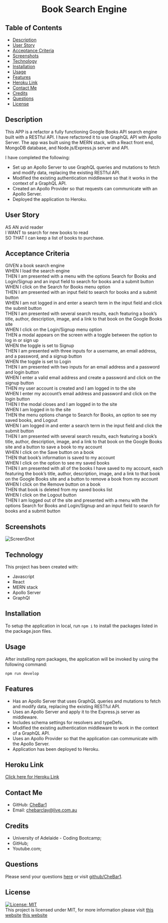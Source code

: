 <h1 align="center">Book Search Engine</h1>
 
## Table of Contents
* [Description](#description)
* [User Story](#user-story)
* [Acceptance Criteria](#acceptance-criteria)
* [Screenshots](#screenshots)
* [Technology](#technology) 
* [Installation](#installation) 
* [Usage](#usage) 
* [Features](#features)
* [Heroku Link](#heroku-link)
* [Contact Me](#contact-me)
* [Credits](#credits) 
* [Questions](#questions)
* [License](#license)

## Description
This APP is a refactor a fully functioning Google Books API search engine built with a RESTful API. I have refactored it to use GraphQL API with Apollo Server. The app was built using the MERN stack, with a React front end, MongoDB database, and Node.js/Express.js server and API.<br>  

I have completed the following:
* Set up an Apollo Server to use GraphQL queries and mutations to fetch and modify data, replacing the existing RESTful API.
* Modified the existing authentication middleware so that it works in the context of a GraphQL API.
* Created an Apollo Provider so that requests can communicate with an Apollo Server.
* Deployed the application to Heroku.
 
## User Story
AS AN avid reader<br>
I WANT to search for new books to read<br>
SO THAT I can keep a list of books to purchase.
 
## Acceptance Criteria
GIVEN a book search engine<br>
WHEN I load the search engine<br>
THEN I am presented with a menu with the options Search for Books and Login/Signup and an input field to search for books and a submit button<br>
WHEN I click on the Search for Books menu option<br>
THEN I am presented with an input field to search for books and a submit button<br>
WHEN I am not logged in and enter a search term in the input field and click the submit button<br>
THEN I am presented with several search results, each featuring a book’s title, author, description, image, and a link to that book on the Google Books site<br>
WHEN I click on the Login/Signup menu option<br>
THEN a modal appears on the screen with a toggle between the option to log in or sign up<br>
WHEN the toggle is set to Signup<br>
THEN I am presented with three inputs for a username, an email address, and a password, and a signup button<br>
WHEN the toggle is set to Login<br>
THEN I am presented with two inputs for an email address and a password and login button<br>
WHEN I enter a valid email address and create a password and click on the signup button<br>
THEN my user account is created and I am logged in to the site<br>
WHEN I enter my account’s email address and password and click on the login button<br>
THEN I the modal closes and I am logged in to the site<br>
WHEN I am logged in to the site<br>
THEN the menu options change to Search for Books, an option to see my saved books, and Logout<br>
WHEN I am logged in and enter a search term in the input field and click the submit button<br>
THEN I am presented with several search results, each featuring a book’s title, author, description, image, and a link to that book on the Google Books site and a button to save a book to my account<br>
WHEN I click on the Save button on a book<br>
THEN that book’s information is saved to my account<br>
WHEN I click on the option to see my saved books<br>
THEN I am presented with all of the books I have saved to my account, each featuring the book’s title, author, description, image, and a link to that book on the Google Books site and a button to remove a book from my account<br>
WHEN I click on the Remove button on a book<br>
THEN that book is deleted from my saved books list<br>
WHEN I click on the Logout button<br>
THEN I am logged out of the site and presented with a menu with the options Search for Books and Login/Signup and an input field to search for books and a submit button   

## Screenshots
![ScreenShot](../Develop/client/public/bookSearchScreenshot.png)
 
## Technology
This project has been created with:
- Javascript
- React
- MERN stack
- Apollo Server
- GraphQl

## Installation
To setup the application in local, run `npm i` to install the packages listed in the package.json files. 

## Usage
After installing npm packages, the application will be invoked by using the following command:
```
npm run develop
```
## Features
* Has an Apollo Server that uses GraphQL queries and mutations to fetch and modify data, replacing the existing RESTful API.
* Uses an Apollo Server and apply it to the Express.js server as middleware.
* Includes schema settings for resolvers and typeDefs.  
* Modified the existing authentication middleware to work in the context of a GraphQL API.
* Uses an Apollo Provider so that the application can communicate with the Apollo Server.
* Application has been deployed to Heroku.

## Heroku Link
[Click here for Heroku Link](https://www…)
 
## Contact Me
* GitHub: [CheBar1](https://github.com/CheBar1)
* Email: chebarclay@live.com.au

## Credits
* University of Adelaide - Coding Bootcamp;
* GitHub;
* Youtube.com;
 
## Questions
Please send your questions [here](mailto:findme@gmail.com?subject=[GitHub]%20Dev%20Connect) or visit [github/CheBar1](https://github.com/CheBar1).
## License
[![License: MIT](https://img.shields.io/badge/License-MIT-yellow.svg)](https://opensource.org/licenses/MIT) <br>
This project is licensed under MIT, for more information please visit [this website](https://opensource.org/licenses/MIT)
[this website](https://opensource.org/licenses/MIT)